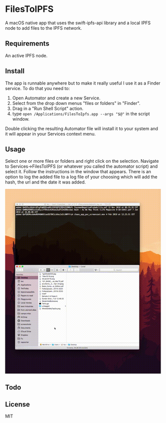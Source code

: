 # FilesToIPFS

A macOS native app that uses the swift-ipfs-api library and a local IPFS node to add files to the IPFS network.

## Requirements

An active IPFS node.

## Install

The app is runnable anywhere but to make it really useful I use it as a Finder service. To do that you need to:
1. Open Automator and create a new Service.
2. Select from the drop down menus "files or folders" in "Finder".
3. Drag in a "Run Shell Script" action.
4. type `open /Applications/FilesToIpfs.app --args "$@"` in the script window.

Double clicking the resulting Automator file will install it to your system and it will appear in your Services context menu.

## Usage

Select one or more files or folders and right click on the selection. Navigate to Services->FilesToIPFS (or whatever you called the automator script) and select it. Follow the instructions in the window that appears. There is an option to log the added file to a log file of your choosing which will add the hash, the url and the date it was added.

![](ShowFilesToIPFS.gif?raw=true "IPFS native app as a service.")
 
## Todo

## License

MIT

